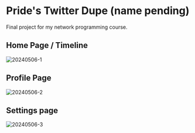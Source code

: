 # Pride's Twitter Dupe (name pending)
Final project for my network programming course.

## Home Page / Timeline
![20240506-1](https://github.com/PrideInt/twitter-dupe/assets/20098992/6fce9cf0-e1fe-4fbb-81d2-93f46736c8bf)

## Profile Page
![20240506-2](https://github.com/PrideInt/twitter-dupe/assets/20098992/283bae8f-8a3d-4afd-95f7-58289c447513)

## Settings page
![20240506-3](https://github.com/PrideInt/twitter-dupe/assets/20098992/a4fdcf27-71ac-498e-aa0e-15827341a128)
